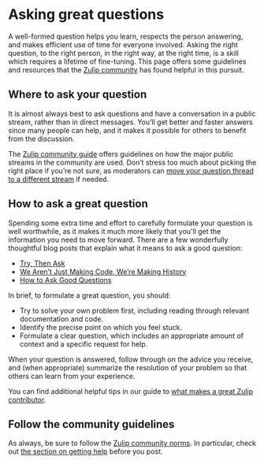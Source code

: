 # Asking great questions

A well-formed question helps you learn, respects the person answering, and makes
efficient use of time for everyone involved. Asking the right question, to the
right person, in the right way, at the right time, is a skill which requires a
lifetime of fine-tuning. This page offers some guidelines and resources that the
[Zulip community](https://zulip.com/development-community/) has found helpful in this pursuit.

## Where to ask your question

It is almost always best to ask questions and have a conversation in a public
stream, rather than in direct messages. You’ll get better and faster answers
since many people can help, and it makes it possible for others to benefit from
the discussion.

The [Zulip community
guide](https://zulip.com/development-community/#where-do-i-send-my-message)
offers guidelines on how the major public streams in the community are used.
Don’t stress too much about picking the right place if you’re not sure, as
moderators can [move your question thread to a different
stream](https://zulip.com/help/move-content-to-another-stream) if needed.

## How to ask a great question

Spending some extra time and effort to carefully formulate your question is well
worthwhile, as it makes it much more likely that you'll get the information you
need to move forward. There are a few wonderfully thoughtful blog posts that
explain what it means to ask a good question:

- [Try, Then Ask](https://www.mattringel.com/2013/09/30/you-must-try-and-then-you-must-ask/)
- [We Aren’t Just Making Code, We’re Making History](https://www.harihareswara.net/sumana/2016/10/12/0)
- [How to Ask Good Questions](https://jvns.ca/blog/good-questions/)

In brief, to formulate a great question, you should:

- Try to solve your own problem first, including reading through relevant
  documentation and code.
- Identify the precise point on which you feel stuck.
- Formulate a clear question, which includes an appropriate amount of context
  and a specific request for help.

When your question is answered, follow through on the advice you receive, and (when
appropriate) summarize the resolution of your problem so that others can learn
from your experience.

You can find additional helpful tips in our guide to [what makes a great Zulip
contributor](contributing.md#what-makes-a-great-zulip-contributor).

## Follow the community guidelines

As always, be sure to follow the [Zulip community
norms](https://zulip.com/development-community/). In particular, check out [the
section on getting help](https://zulip.com/development-community/#getting-help)
before you post.
